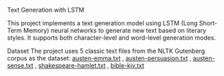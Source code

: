 Text Generation with LSTM

This project implements a text generation model using LSTM (Long Short-Term Memory) neural networks to generate new text based on literary styles. It supports both character-level and word-level generation modes.

Dataset
The project uses 5 classic text files from the NLTK Gutenberg corpus as the dataset:
[austen-emma.txt](https://www.gutenberg.org/ebooks/158)
, [austen-persuasion.txt](https://www.gutenberg.org/ebooks/105)
, [austen-sense.txt]("ttps://www.gutenberg.org/ebooks/161)
, [shakespeare-hamlet.txt](https://www.gutenberg.org/ebooks/1524)
, [bible-kjv.txt](https://www.gutenberg.org/ebooks/10)
